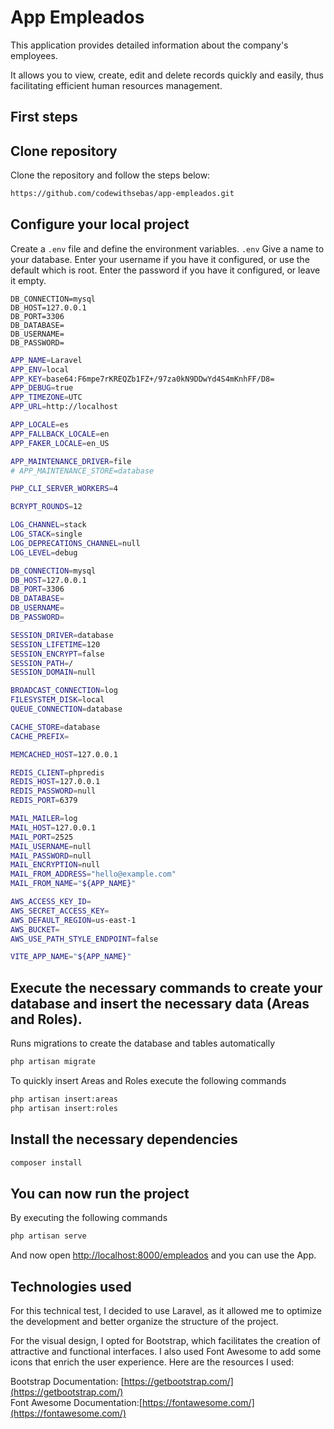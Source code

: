 # App Empleados

This application provides detailed information about the company's employees.

It allows you to view, create, edit and delete records quickly and easily, thus facilitating efficient human resources management.

## First steps

## Clone repository

Clone the repository and follow the steps below:

```bash
https://github.com/codewithsebas/app-empleados.git
```

## Configure your local project

Create a `.env` file and define the environment variables.
`.env`
Give a name to your database.
Enter your username if you have it configured, or use the default which is root.
Enter the password if you have it configured, or leave it empty.

```
DB_CONNECTION=mysql
DB_HOST=127.0.0.1
DB_PORT=3306
DB_DATABASE=
DB_USERNAME=
DB_PASSWORD=
```

```bash
APP_NAME=Laravel
APP_ENV=local
APP_KEY=base64:F6mpe7rKREQZb1FZ+/97za0kN9DDwYd4S4mKnhFF/D8=
APP_DEBUG=true
APP_TIMEZONE=UTC
APP_URL=http://localhost

APP_LOCALE=es
APP_FALLBACK_LOCALE=en
APP_FAKER_LOCALE=en_US

APP_MAINTENANCE_DRIVER=file
# APP_MAINTENANCE_STORE=database

PHP_CLI_SERVER_WORKERS=4

BCRYPT_ROUNDS=12

LOG_CHANNEL=stack
LOG_STACK=single
LOG_DEPRECATIONS_CHANNEL=null
LOG_LEVEL=debug

DB_CONNECTION=mysql
DB_HOST=127.0.0.1
DB_PORT=3306
DB_DATABASE=
DB_USERNAME=
DB_PASSWORD=

SESSION_DRIVER=database
SESSION_LIFETIME=120
SESSION_ENCRYPT=false
SESSION_PATH=/
SESSION_DOMAIN=null

BROADCAST_CONNECTION=log
FILESYSTEM_DISK=local
QUEUE_CONNECTION=database

CACHE_STORE=database
CACHE_PREFIX=

MEMCACHED_HOST=127.0.0.1

REDIS_CLIENT=phpredis
REDIS_HOST=127.0.0.1
REDIS_PASSWORD=null
REDIS_PORT=6379

MAIL_MAILER=log
MAIL_HOST=127.0.0.1
MAIL_PORT=2525
MAIL_USERNAME=null
MAIL_PASSWORD=null
MAIL_ENCRYPTION=null
MAIL_FROM_ADDRESS="hello@example.com"
MAIL_FROM_NAME="${APP_NAME}"

AWS_ACCESS_KEY_ID=
AWS_SECRET_ACCESS_KEY=
AWS_DEFAULT_REGION=us-east-1
AWS_BUCKET=
AWS_USE_PATH_STYLE_ENDPOINT=false

VITE_APP_NAME="${APP_NAME}"
```

## Execute the necessary commands to create your database and insert the necessary data (Areas and Roles).

Runs migrations to create the database and tables automatically
```bash
php artisan migrate
```

To quickly insert Areas and Roles execute the following commands
```bash
php artisan insert:areas
php artisan insert:roles
```

## Install the necessary dependencies

```bash
composer install
```

## You can now run the project

By executing the following commands

```bash
php artisan serve
```

And now open [http://localhost:8000/empleados](http://localhost:8000/empleados) and you can use the App.

## Technologies used

For this technical test, I decided to use Laravel, as it allowed me to optimize the development and better organize the structure of the project.

For the visual design, I opted for Bootstrap, which facilitates the creation of attractive and functional interfaces. I also used Font Awesome to add some icons that enrich the user experience. Here are the resources I used:

Bootstrap Documentation: [https://getbootstrap.com/](https://getbootstrap.com/) <br/>
Font Awesome Documentation:[https://fontawesome.com/](https://fontawesome.com/)